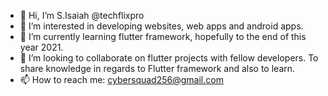 - 👋 Hi, I’m S.Isaiah @techflixpro
- 👀 I’m interested in developing websites, web apps and android apps.
- 🌱 I’m currently learning flutter framework, hopefully to the end of this year 2021.
- 💞️ I’m looking to collaborate on flutter projects with fellow developers. To share knowledge in regards to Flutter framework and also to learn.
- 📫 How to reach me: cybersquad256@gmail.com

<!---
techflixpro/techflixpro is a ✨ special ✨ repository because its `README.md` (this file) appears on your GitHub profile.
You can click the Preview link to take a look at your changes.
--->
